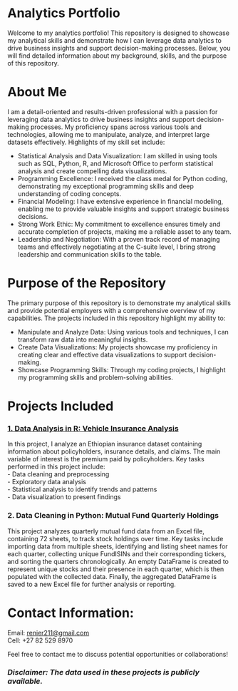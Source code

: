 # Analytics Portfolio
Welcome to my analytics portfolio!  This repository is designed to showcase my analytical skills and demonstrate how I can leverage data analytics to drive business insights and support decision-making processes. Below, you will find detailed information about my background, skills, and the purpose of this repository.

# About Me
I am a detail-oriented and results-driven professional with a passion for leveraging data analytics to drive business insights and support decision-making processes. My proficiency spans across various tools and technologies, allowing me to manipulate, analyze, and interpret large datasets effectively. Highlights of my skill set include:

- Statistical Analysis and Data Visualization: I am skilled in using tools such as SQL, Python, R, and Microsoft Office to perform statistical analysis and create compelling data visualizations.  
- Programming Excellence: I received the class medal for Python coding, demonstrating my exceptional programming skills and deep understanding of coding concepts.  
- Financial Modeling: I have extensive experience in financial modeling, enabling me to provide valuable insights and support strategic business decisions.  
- Strong Work Ethic: My commitment to excellence ensures timely and accurate completion of projects, making me a reliable asset to any team.  
- Leadership and Negotiation: With a proven track record of managing teams and effectively negotiating at the C-suite level, I bring strong leadership and communication skills to the table.  

# Purpose of the Repository
The primary purpose of this repository is to demonstrate my analytical skills and provide potential employers with a comprehensive overview of my capabilities. The projects included in this repository highlight my ability to:

- Manipulate and Analyze Data: Using various tools and techniques, I can transform raw data into meaningful insights.
- Create Data Visualizations: My projects showcase my proficiency in creating clear and effective data visualizations to support decision-making.
- Showcase Programming Skills: Through my coding projects, I highlight my programming skills and problem-solving abilities.

# Projects Included  
### [1. Data Analysis in R: Vehicle Insurance Analysis](https://github.com/Renier211/Analytics-Portfolio/blob/main/01_Vehicle%20Insurance%20Analysis.ipynb)
In this project, I analyze an Ethiopian insurance dataset containing information about policyholders, insurance details, and claims. The main variable of interest is the premium paid by policyholders. Key tasks performed in this project include:  
    - Data cleaning and preprocessing  
    - Exploratory data analysis  
    - Statistical analysis to identify trends and patterns  
    - Data visualization to present findings    

### 2. Data Cleaning in Python: Mutual Fund Quarterly Holdings
This project analyzes quarterly mutual fund data from an Excel file, containing 72 sheets, to track stock holdings over time. Key tasks include importing data from multiple sheets, identifying and listing sheet names for each quarter, collecting unique FundISINs and their corresponding tickers, and sorting the quarters chronologically. An empty DataFrame is created to represent unique stocks and their presence in each quarter, which is then populated with the collected data. Finally, the aggregated DataFrame is saved to a new Excel file for further analysis or reporting.
  

# Contact Information:

Email:   renier211@gmail.com  
Cell:    +27 82 529 8970  

Feel free to contact me to discuss potential opportunities or collaborations!

### *Disclaimer: The data used in these projects is publicly available.*
